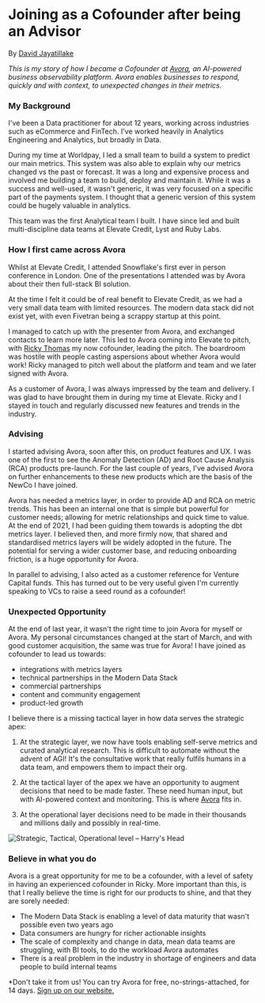 ﻿



# Joining as a Cofounder after being an Advisor
By [David Jayatillake](https://www.google.com/url?sa=t&rct=j&q=&esrc=s&source=web&cd=&cad=rja&uact=8&ved=2ahUKEwjxzt6KyfL2AhUgQkEAHcWwDfEQFnoECAcQAQ&url=https%3A%2F%2Ftwitter.com%2Fdsjayatillake%3Flang%3Den&usg=AOvVaw1s2-zy_spfDpeNWK0Z8QMC)

*This is my story of how I became a Cofounder at [Avora](https://avora.com), an AI-powered business observability platform. Avora enables businesses to respond, quickly and with context, to unexpected changes in their metrics.*

### My Background
I've been a Data practitioner for about 12 years, working across industries such as eCommerce and FinTech. I've worked heavily in Analytics Engineering and Analytics, but broadly in Data.

  

During my time at Worldpay, I led a small team to build a system to predict our main metrics. This system was also able to explain why our metrics changed vs the past or forecast. It was a long and expensive process and involved me building a team to build, deploy and maintain it. While it was a success and well-used, it wasn't generic, it was very focused on a specific part of the payments system. I thought that a generic version of this system could be hugely valuable in analytics.

  

This team was the first Analytical team I built. I have since led and built multi-discipline data teams at Elevate Credit, Lyst and Ruby Labs.

### How I first came across Avora

Whilst at Elevate Credit, I attended Snowflake's first ever in person conference in London. One of the presentations I attended was by Avora about their then full-stack BI solution.

  

At the time I felt it could be of real benefit to Elevate Credit, as we had a very small data team with limited resources. The modern data stack did not exist yet, with even Fivetran being a scrappy startup at this point.

  

I managed to catch up with the presenter from Avora, and exchanged contacts to learn more later. This led to Avora coming into Elevate to pitch, with [Ricky Thomas](https://twitter.com/rickythomas888) my now cofounder, leading the pitch. The boardroom was hostile with people casting aspersions about whether Avora would work! Ricky managed to pitch well about the platform and team and we later signed with Avora.

  

As a customer of Avora, I was always impressed by the team and delivery. I was glad to have brought them in during my time at Elevate. Ricky and I stayed in touch and regularly discussed new features and trends in the industry.

### Advising

I started advising Avora, soon after this, on product features and UX. I was one of the first to see the Anomaly Detection (AD) and Root Cause Analysis (RCA) products pre-launch. For the last couple of years, I've advised Avora on further enhancements to these new products which are the basis of the NewCo I have joined.

Avora has needed a metrics layer, in order to provide AD and RCA on metric trends. This has been an internal one that is simple but powerful for customer needs; allowing for metric relationships and quick time to value. At the end of 2021, I had been guiding them towards is adopting the dbt metrics layer. I believed then, and more firmly now, that shared and standardised metrics layers will be widely adopted in the future. The potential for serving a wider customer base, and reducing onboarding friction, is a huge opportunity for Avora.

In parallel to advising, I also acted as a customer reference for Venture Capital funds. This has turned out to be very useful given I'm currently speaking to VCs to raise a seed round as a cofounder!

### Unexpected Opportunity
At the end of last year, it wasn't the right time to join Avora for myself or Avora. My personal circumstances changed at the start of March, and with good customer acquisition, the same was true for Avora! I have joined as cofounder to lead us towards:

-   integrations with metrics layers
-   technical partnerships in the Modern Data Stack
-   commercial partnerships
-   content and community engagement
-   product-led growth

I believe there is a missing tactical layer in how data serves the strategic apex:

1.  At the strategic layer, we now have tools enabling self-serve metrics and curated analytical research. This is difficult to automate without the advent of AGI! It's the consultative work that really fulfils humans in a data team, and empowers them to impact their org.
    
2.  At the tactical layer of the apex we have an opportunity to augment decisions that need to be made faster. These need human input, but with AI-powered context and monitoring. This is where [Avora](https://avora.com) fits in.
    
3.  At the operational layer decisions need to be made in their thousands and millions daily and possibly in real-time.

![Strategic, Tactical, Operational level – Harry's Head](https://harryshead.files.wordpress.com/2020/05/strategic-tactical-operational-long-medium-short-policy-management-execution.jpg)

### Believe in what you do

Avora is a great opportunity for me to be a cofounder, with a level of safety in having an experienced cofounder in Ricky. More important than this, is that I really believe the time is right for our products to shine, and that they are sorely needed:

-   The Modern Data Stack is enabling a level of data maturity that wasn't possible even two years ago
-   Data consumers are hungry for richer actionable insights
-   The scale of complexity and change in data, mean data teams are struggling, with BI tools, to do the workload Avora automates
-   There is a real problem in the industry in shortage of engineers and data people to build internal teams
    

  

*Don't take it from us! You can try Avora for free, no-strings-attached, for 14 days.  [Sign up on our website.](https://avora.com)

